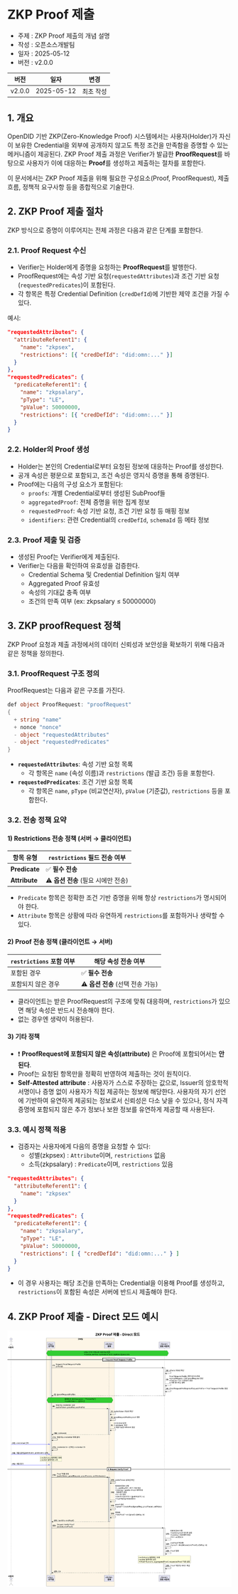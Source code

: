 # ZKP Proof 제출

- 주제 : ZKP Proof 제출의 개념 설명
- 작성 : 오픈소스개발팀
- 일자 : 2025-05-12
- 버전 : v2.0.0

| 버전 | 일자       | 변경         |
| ------- | ---------- | --------------- |
| v2.0.0  | 2025-05-12 | 최초 작성 |

## 1. 개요

OpenDID 기반 ZKP(Zero-Knowledge Proof) 시스템에서는 사용자(Holder)가 자신이 보유한 Credential을 외부에 공개하지 않고도 특정 조건을 만족함을 증명할 수 있는 메커니즘이 제공된다.
ZKP Proof 제출 과정은 Verifier가 발급한 **ProofRequest**를 바탕으로 사용자가 이에 대응하는 **Proof**를 생성하고 제출하는 절차를 포함한다.

이 문서에서는 ZKP Proof 제출을 위해 필요한 구성요소(Proof, ProofRequest), 제출 흐름, 정책적 요구사항 등을 종합적으로 기술한다.

## 2. ZKP Proof 제출 절차

ZKP 방식으로 증명이 이루어지는 전체 과정은 다음과 같은 단계를 포함한다.

### 2.1. Proof Request 수신

- Verifier는 Holder에게 증명을 요청하는 **ProofRequest**를 발행한다.
- ProofRequest에는 속성 기반 요청(`requestedAttributes`)과 조건 기반 요청(`requestedPredicates`)이 포함된다.
- 각 항목은 특정 Credential Definition (`credDefId`)에 기반한 제약 조건을 가질 수 있다.

예시:
```json
"requestedAttributes": {
  "attributeReferent1": {
    "name": "zkpsex",
    "restrictions": [{ "credDefId": "did:omn:..." }]
  }
},
"requestedPredicates": {
  "predicateReferent1": {
    "name": "zkpsalary",
    "pType": "LE",
    "pValue": 50000000,
    "restrictions": [{ "credDefId": "did:omn:..." }]
  }
}
```

### 2.2. Holder의 Proof 생성

- Holder는 본인의 Credential로부터 요청된 정보에 대응하는 Proof를 생성한다.
- 공개 속성은 평문으로 포함되고, 조건 속성은 영지식 증명을 통해 증명된다.
- Proof에는 다음의 구성 요소가 포함된다:
  - `proofs`: 개별 Credential로부터 생성된 SubProof들
  - `aggregatedProof`: 전체 증명을 위한 집계 정보
  - `requestedProof`: 속성 기반 요청, 조건 기반 요청 등 매핑 정보
  - `identifiers`: 관련 Credential의 `credDefId`, `schemaId` 등 메타 정보

### 2.3. Proof 제출 및 검증

- 생성된 Proof는 Verifier에게 제출된다.
- Verifier는 다음을 확인하여 유효성을 검증한다.
  - Credential Schema 및 Credential Definition 일치 여부
  - Aggregated Proof 유효성
  - 속성의 기대값 충족 여부
  - 조건의 만족 여부 (ex: zkpsalary ≤ 50000000)

## 3. ZKP proofRequest 정책

ZKP Proof 요청과 제출 과정에서의 데이터 신뢰성과 보안성을 확보하기 위해 다음과 같은 정책을 정의한다.

### 3.1. ProofRequest 구조 정의

ProofRequest는 다음과 같은 구조를 가진다.

```c#
def object ProofRequest: "proofRequest"
{
  + string "name"
  + nonce "nonce"
  - object "requestedAttributes"
  - object "requestedPredicates"
}
```

- **`requestedAttributes`**: 속성 기반 요청 목록
  - 각 항목은 `name` (속성 이름)과 `restrictions` (발급 조건) 등을 포함한다.
- **`requestedPredicates`**: 조건 기반 요청 목록
  - 각 항목은 `name`, `pType` (비교연산자), `pValue` (기준값), `restrictions` 등을 포함한다.

### 3.2. 전송 정책 요약

#### **1) Restrictions 전송 정책 (서버 → 클라이언트)**

| 항목 유형       | `restrictions` 필드 전송 여부       |
| --------------- | ------------------------------------- |
| **Predicate**   | ✅ **필수 전송**                        |
| **Attribute**   | ⚠️ **옵션 전송** (필요 시에만 전송)        |

- `Predicate` 항목은 정확한 조건 기반 증명을 위해 항상 `restrictions`가 명시되어야 한다.
- `Attribute` 항목은 상황에 따라 유연하게 `restrictions`를 포함하거나 생략할 수 있다.

#### **2) Proof 전송 정책 (클라이언트 → 서버)**

| `restrictions` 포함 여부 | 해당 속성 전송 여부 |
| ------------------------ | ------------------------------- |
| 포함된 경우              | ✅ **필수 전송**                  |
| 포함되지 않은 경우       | ⚠️ **옵션 전송** (선택 전송 가능) |

- 클라이언트는 받은 ProofRequest의 구조에 맞춰 대응하며, `restrictions`가 있으면 해당 속성은 반드시 전송해야 한다.
- 없는 경우엔 생략이 허용된다.

#### **3) 기타 정책**

- ❗ **ProofRequest에 포함되지 않은 속성(attribute)** 은 Proof에 포함되어서는 **안 된다**.
- Proof는 요청된 항목만을 정확히 반영하여 제출하는 것이 원칙이다.
- **Self-Attested attribute** : 사용자가 스스로 주장하는 값으로, Issuer의 암호학적 서명이나 증명 없이 사용자가 직접 제공하는 정보에 해당한다. 사용자의 자기 선언에 기반하여 유연하게 제공되는 정보로서 신뢰성은 다소 낮을 수 있으나, 정식 자격증명에 포함되지 않은 추가 정보나 보완 정보를 유연하게 제공할 때 사용된다.

### 3.3. 예시 정책 적용

- 검증자는 사용자에게 다음의 증명을 요청할 수 있다:
  - 성별(zkpsex) : `Attribute`이며, `restrictions` 없음
  - 소득(zkpsalary) : `Predicate`이며, `restrictions` 있음

```json
"requestedAttributes": {
  "attributeReferent1": {
    "name": "zkpsex"
  }
},
"requestedPredicates": {
  "predicateReferent1": {
    "name": "zkpsalary",
    "pType": "LE",
    "pValue": 50000000,
    "restrictions": [ { "credDefId": "did:omn:..." } ]
  }
}
```

- 이 경우 사용자는 해당 조건을 만족하는 Credential을 이용해 Proof를 생성하고, `restrictions`이 포함된 속성은 서버에 반드시 제출해야 한다.

## 4. ZKP Proof 제출 - Direct 모드 예시
![ZKP proofRequest](images/seq_present_zkp_proof_direct_ko.svg)